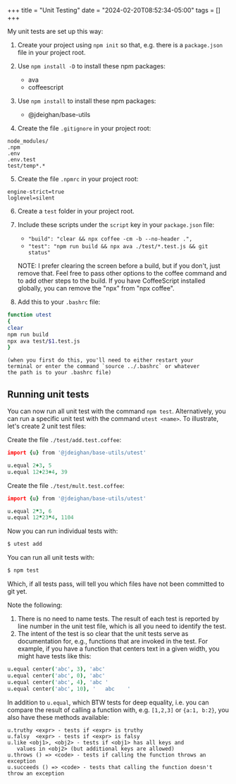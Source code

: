 +++
title = "Unit Testing"
date = "2024-02-20T08:52:34-05:00"
tags = []
+++

My unit tests are set up this way:

1. Create your project using `npm init` so that, e.g.
	there is a `package.json` file in your project root.

2. Use `npm install -D` to install these npm packages:
	- ava
	- coffeescript

3. Use `npm install` to install these npm packages:
	- @jdeighan/base-utils

4. Create the file `.gitignore` in your project root:

```text
node_modules/
.npm
.env
.env.test
test/temp*.*
```

5. Create the file `.npmrc` in your project root:

```text
engine-strict=true
loglevel=silent
```

6. Create a `test` folder in your project root.

7. Include these scripts under the `script` key in
	your `package.json` file:
	- `"build": "clear && npx coffee -cm -b --no-header .",`
	- `"test": "npm run build && npx ava ./test/*.test.js && git status"`

	NOTE: I prefer clearing the screen before a build, but if
	you don't, just remove that. Feel free to pass other options
	to the coffee command and to add other steps to the build.
	If you have CoffeeScript installed globally, you can remove
	the "npx" from "npx coffee".

8. Add this to your `.bashrc` file:

```bash
function utest
{
clear
npm run build
npx ava test/$1.test.js
}
```
	(when you first do this, you'll need to either restart your
	terminal or enter the command `source ../.bashrc` or whatever
	the path is to your .bashrc file)

Running unit tests
------------------

You can now run all unit test with the command `npm test`.
Alternatively, you can run a specific unit test with the
command `utest <name>`. To illustrate, let's create 2 unit
test files:

Create the file `./test/add.test.coffee`:

```coffee
import {u} from '@jdeighan/base-utils/utest'

u.equal 2+3, 5
u.equal 12+23+4, 39
```

Create the file `./test/mult.test.coffee`:

```coffee
import {u} from '@jdeighan/base-utils/utest'

u.equal 2*3, 6
u.equal 12*23*4, 1104
```

Now you can run individual tests with:

```bash
$ utest add
```

You can run all unit tests with:

```bash
$ npm test
```

Which, if all tests pass, will tell you which files
have not been committed to git yet.

Note the following:

1. There is no need to name tests. The result of each
	test is reported by line number in the unit test
	file, which is all you need to identify the test.
2. The intent of the test is so clear that the unit
	tests serve as documentation for, e.g., functions
	that are invoked in the test. For example, if you
	have a function that centers text in a given width,
	you might have tests like this:

```coffee
u.equal center('abc', 3), 'abc'
u.equal center('abc', 0), 'abc'
u.equal center('abc', 4), 'abc '
u.equal center('abc', 10), '   abc    '
```

In addition to `u.equal`, which BTW tests for deep equality,
i.e. you can compare the result of calling a function
with, e.g. `[1,2,3]` or `{a:1, b:2}`, you also have these
methods available:

```text
u.truthy <expr> - tests if <expr> is truthy
u.falsy  <expr> - tests if <expr> is falsy
u.like <obj1>, <obj2> - tests if <obj1> has all keys and
   values in <obj2> (but additional keys are allowed)
u.throws () => <code> - tests if calling the function throws an exception
u.succeeds () => <code> - tests that calling the function doesn't throw an exception
```
